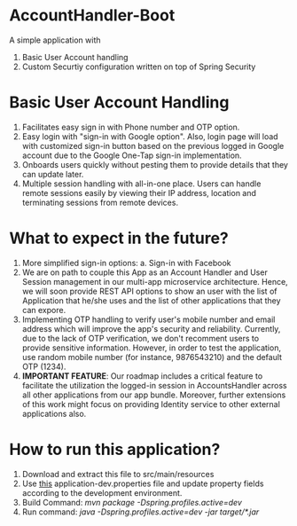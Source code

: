 # AccountHandler-Boot
A simple application with
1. Basic User Account handling
2. Custom Securtiy configuration written on top of Spring Security


# Basic User Account Handling
1. Facilitates easy sign in with Phone number and OTP option.
2. Easy login with "sign-in with  Google option". Also, login page will load with customized sign-in button based on the previous logged in Google account due to the Google One-Tap sign-in implementation.
3. Onboards users quickly without pesting them to provide details that they can update later.
4. Multiple session handling with all-in-one place. Users can handle remote sessions easily by viewing their IP address, location and terminating sessions from remote devices.

 
# What to expect in the future?
1. More simplified sign-in options:
  a. Sign-in with Facebook
2. We are on path to couple this App as an Account Handler and User Session management in our multi-app microservice architecture. Hence, we will soon provide REST API options to show an user with the list of Application that he/she uses and the list of other applications that they can expore.
3. Implementing OTP handling to verify user's mobile number and email address which will improve the app's security and reliability. Currently, due to the lack of OTP verification, we don't recomment users to provide sensitive information. However, in order to test the application, use random mobile number (for instance, 9876543210) and the default OTP (1234).
4. **IMPORTANT FEATURE**: Our roadmap includes a critical feature to facilitate the utilization the logged-in session in AccountsHandler across all other applications from our app bundle. Moreover, further extensions of this work might focus on providing Identity service to other external applications also.

# How to run this application?
1. Download and extract this file to src/main/resources
2. Use [this](https://github.com/Sivakumar3695/AccountHandler-Boot/files/8732003/application-dev.txt) application-dev.properties file and update property fields according to the development environment.
3. Build Command: _mvn package -Dspring.profiles.active=dev_
4. Run command: _java -Dspring.profiles.active=dev -jar target/*.jar_
